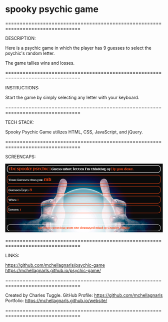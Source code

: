 # spooky psychic game

================================================================================

DESCRIPTION:

Here is a psychic game in which the player has 9 guesses to select the psychic's random letter. 

The game tallies wins and losses.

================================================================================

INSTRUCTIONS:

Start the game by simply selecting any letter with your keyboard. 

================================================================================

TECH STACK:

Spooky Psychic Game utilizes HTML, CSS, JavaScript, and jQuery.

================================================================================

SCREENCAPS:

![Spooky Psychic Game](spookypsychicgame.png)

================================================================================

LINKS:

https://github.com/mchellagnarls/psychic-game
https://mchellagnarls.github.io/psychic-game/


================================================================================

Created by Charles Tuggle. 
GitHub Profile: https://github.com/mchellagnarls
Portfolio: https://mchellagnarls.github.io/website/

================================================================================